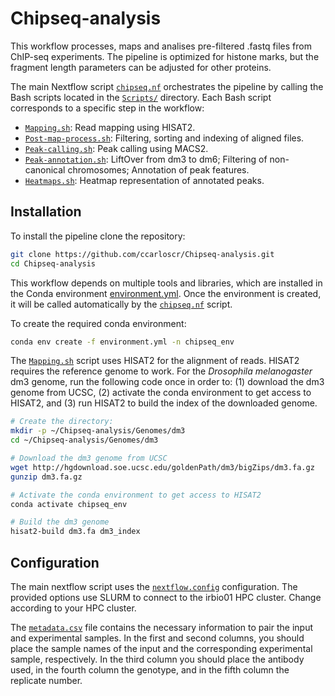 # Chipseq-analysis

This workflow processes, maps and analises pre-filtered .fastq files from ChIP-seq experiments. The pipeline is optimized for histone marks, but the fragment length parameters can be adjusted for other proteins.

The main Nextflow script [`chipseq.nf`](chipseq.nf) orchestrates the pipeline by calling the Bash scripts located in the [`Scripts/`](Scripts/) directory. Each Bash script corresponds to a specific step in the workflow:

- [`Mapping.sh`](Scripts/Mapping.sh): Read mapping using HISAT2.
- [`Post-map-process.sh`](Scripts/Post-map-process.sh): Filtering, sorting and indexing of aligned files.
- [`Peak-calling.sh`](Scripts/Peak-calling.sh): Peak calling using MACS2.
- [`Peak-annotation.sh`](Scripts/Peak-annotation.sh): LiftOver from dm3 to dm6; Filtering of non-canonical chromosomes; Annotation of peak features.
- [`Heatmaps.sh`](Scripts/Heatmaps.sh): Heatmap representation of annotated peaks.


## Installation

To install the pipeline clone the repository:
```bash
git clone https://github.com/ccarloscr/Chipseq-analysis.git
cd Chipseq-analysis
```

This workflow depends on multiple tools and libraries, which are installed in the Conda environment [environment.yml](environment.yml). Once the environment is created, it will be called automatically by the [`chipseq.nf`](chipseq.nf) script.

To create the required conda environment:
```bash
conda env create -f environment.yml -n chipseq_env
```

The [`Mapping.sh`](Scripts/Mapping.sh) script uses HISAT2 for the alignment of reads. HISAT2 requires the reference genome to work. For the _Drosophila melanogaster_ dm3 genome, run the following code once in order to: (1) download the dm3 genome from UCSC, (2) activate the conda environment to get access to HISAT2, and (3) run HISAT2 to build the index of the downloaded genome.
```bash
# Create the directory:
mkdir -p ~/Chipseq-analysis/Genomes/dm3
cd ~/Chipseq-analysis/Genomes/dm3

# Download the dm3 genome from UCSC
wget http://hgdownload.soe.ucsc.edu/goldenPath/dm3/bigZips/dm3.fa.gz
gunzip dm3.fa.gz

# Activate the conda environment to get access to HISAT2
conda activate chipseq_env

# Build the dm3 genome
hisat2-build dm3.fa dm3_index
```


## Configuration

The main nextflow script uses the [`nextflow.config`](nextflow.config) configuration. The provided options use SLURM to connect to the irbio01 HPC cluster. Change according to your HPC cluster.

The [`metadata.csv`](metadata.csv) file contains the necessary information to pair the input and experimental samples. In the first and second columns, you should place the sample names of the input and the corresponding experimental sample, respectively. In the third column you should place the antibody used, in the fourth column the genotype, and in the fifth column the replicate number.


